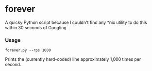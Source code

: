 forever
=======

A quicky Python script because I couldn't find any *nix utility to do this within 30 seconds of Googling.

### Usage

    forever.py --rps 1000
    
Prints the (currently hard-coded) line approximately 1,000 times per second.
